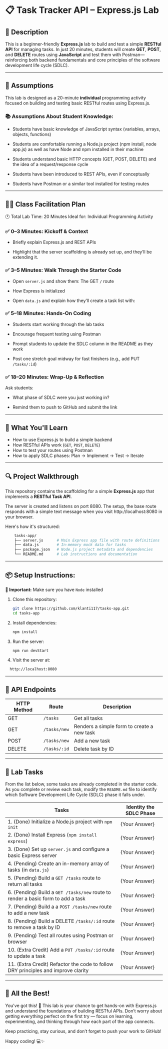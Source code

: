 # 📋 Task Tracker API – Express.js Lab

## 📖 Description

This is a beginner-friendly **Express.js** lab to build and test a simple **RESTful API** for managing tasks. In just 20 minutes, students will create **GET**, **POST**, and **DELETE** routes using **JavaScript** and test them with Postman—reinforcing both backend fundamentals and core principles of the software development life cycle (SDLC).

---

## 🧠 Assumptions

This lab is designed as a 20-minute **individual** programming activity focused on building and testing basic RESTful routes using Express.js.

### 📚 Assumptions About Student Knowledge:

- Students have basic knowledge of JavaScript syntax (variables, arrays, objects, functions)

- Students are comfortable running a Node.js project (npm install, node app.js) as well as have Node and npm installed in their machine

- Students understand basic HTTP concepts (GET, POST, DELETE) and the idea of a request/response cycle

- Students have been introduced to REST APIs, even if conceptually

- Students have Postman or a similar tool installed for testing routes

---

## 🧑‍🏫 Class Facilitation Plan

🕐 Total Lab Time: 20 Minutes
Ideal for: Individual Programming Activity

### ✅ 0–3 Minutes: Kickoff & Context

- Briefly explain Express.js and REST APIs

- Highlight that the server scaffolding is already set up, and they’ll be extending it.

### ✅ 3–5 Minutes: Walk Through the Starter Code

- Open `server.js` and show them: The GET `/` route

- How Express is initialized

- Open `data.js` and explain how they’ll create a task list with:

### ✅ 5–18 Minutes: Hands-On Coding

- Students start working through the lab tasks

- Encourage frequent testing using Postman

- Prompt students to update the SDLC column in the README as they work

- Post one stretch goal midway for fast finishers (e.g., add PUT `/tasks/:id`)

### ✅ 18–20 Minutes: Wrap-Up & Reflection

Ask students:

- What phase of SDLC were you just working in?

- Remind them to push to GitHub and submit the link

---

## 🧠 What You'll Learn

- How to use Express.js to build a simple backend
- How RESTful APIs work (`GET`, `POST`, `DELETE`)
- How to test your routes using Postman
- How to apply SDLC phases: Plan → Implement → Test → Iterate

---

## 🔍 Project Walkthrough

This repository contains the scaffolding for a simple **Express.js** app that implements a **RESTful Task API**.

The server is created and listens on port 8080. The setup, the base route responds with a simple text message when you visit http://localhost:8080 in your browser.

Here's how it's structured:

```bash
    tasks-app/
    ├── server.js      # Main Express app file with route definitions
    ├── data.js        # In-memory mock data for tasks
    ├── package.json   # Node.js project metadata and dependencies
    └── README.md      # Lab instructions and documentation
```

---

## 📦 Setup Instructions:

**🚨 Important:** Make sure you have `Node` installed

1. Clone this repository:

   ```bash
   git clone https://github.com/klanti117/tasks-app.git
   cd tasks-app
   ```

2. Install dependencies:

   ```bash
   npm install
   ```

3. Run the server:

   ```bash
   npm run devStart
   ```

4. Visit the server at:

```bash
  http://localhost:8080
```

---

## 🔌 API Endpoints

| HTTP Method | Route        | Description                                |
| ----------- | ------------ | ------------------------------------------ |
| GET         | `/tasks`     | Get all tasks                              |
| GET         | `/tasks/new` | Renders a simple form to create a new task |
| POST        | `/tasks/new` | Add a new task                             |
| DELETE      | `/tasks/:id` | Delete task by ID                          |

---

## 🧪 Lab Tasks

From the list below, some tasks are already completed in the starter code. As you complete or review each task, modify the `README.md` file to identify which Software Development Life Cycle (SDLC) phase it falls under.

| Tasks                                                                             | Identity the SDLC Phase |
| --------------------------------------------------------------------------------- | ----------------------- |
| 1. (Done) Initialize a Node.js project with `npm init`                            | {Your Answer}           |
| 2. (Done) Install Express (`npm install express`)                                 | {Your Answer}           |
| 3. (Done) Set up `server.js` and configure a basic Express server                 | {Your Answer}           |
| 4. (Pending) Create an in-memory array of tasks (in `data.js`)                    | {Your Answer}           |
| 5. (Pending) Build a `GET /tasks` route to return all tasks                       | {Your Answer}           |
| 6. (Pending) Build a `GET /tasks/new` route to render a basic form to add a task  | {Your Answer}           |
| 7. (Pending) Build a a `POST /tasks/new` route to add a new task                  | {Your Answer}           |
| 8. (Pending) Build a DELETE `/tasks/:id` route to remove a task by ID             | {Your Answer}           |
| 9. (Pending) Test all routes using Postman or browser                             | {Your Answer}           |
| 10. (Extra Credit) Add a `PUT /tasks/:id` route to update a task                  | {Your Answer}           |
| 11. (Extra Credit) Refactor the code to follow DRY principles and improve clarity | {Your Answer}           |

---

## 🎉 All the Best!

You've got this! 🚀
This lab is your chance to get hands-on with Express.js and understand the foundations of building RESTful APIs. Don’t worry about getting everything perfect on the first try — focus on learning, experimenting, and thinking through how each part of the app connects.

Keep practicing, stay curious, and don’t forget to push your work to GitHub!

Happy coding! 💻✨
